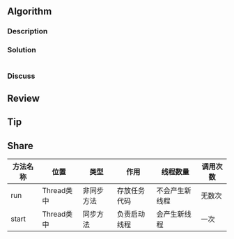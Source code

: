 ## Algorithm

### Description

### Solution

```java

```

### Discuss

## Review


## Tip


## Share

|方法名称|位置|类型|作用|线程数量|调用次数|
|-|-|-|-|-|-|
|run|Thread类中|非同步方法|存放任务代码|不会产生新线程|无数次|
|start|Thread类中|同步方法|负责启动线程|会产生新线程|一次|
